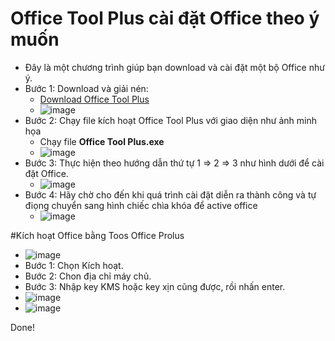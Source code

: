 # Office Tool Plus cài đặt Office theo ý muốn
- Đây là một chương trình giúp bạn download và cài đặt một bộ Office như ý.
- Bước 1: Download và giải nén:
  - [Download Office Tool Plus](https://otp.landian.vip/en-us/download.html#google_vignette)
  - ![image](https://github.com/user-attachments/assets/21764d49-7527-49f9-8665-782a9c32d742)
- Bước 2: Chạy file kích hoạt Office Tool Plus với giao diện như ảnh minh họa
  - Chạy file **Office Tool Plus.exe**
  - ![image](https://github.com/user-attachments/assets/417e5903-3942-4260-a10c-4421de7190fd)
- Bước 3: Thực hiện theo hướng dẫn thứ tự 1 ⇒ 2 ⇒ 3 như hình dưới để cài đặt Office. 
  - ![image](https://github.com/user-attachments/assets/58bb4a1d-802f-47bf-ac6f-f7002c2521cc)
- Bước 4: Hãy chờ cho đến khi quá trình cài đặt diễn ra thành công và tự điọng chuyển sang hình chiếc chìa khóa để active office
  - ![image](https://github.com/user-attachments/assets/9ed38384-d9f3-448f-8a6f-ab8e51e39f8e)

#Kích hoạt Office bằng Toos Office Prolus

  - ![image](https://github.com/user-attachments/assets/1587ad4c-bd38-4d01-9060-af9f9a1d83de)
  - Bước 1: Chọn Kích hoạt.
  - Bước 2: Chon địa chỉ máy chủ.
  - Bước 3: Nhập key KMS hoặc key xịn cũng được, rồi nhấn enter.
  - ![image](https://github.com/user-attachments/assets/07adfe24-a187-4503-84a0-b6e0b4229da6)
  - ![image](https://github.com/user-attachments/assets/9b8228fd-9d54-4ef3-8314-e207cf5bee15)

Done!
